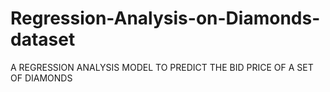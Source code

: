 # Regression-Analysis-on-Diamonds-dataset
A REGRESSION ANALYSIS MODEL TO PREDICT THE BID PRICE OF A SET OF DIAMONDS

